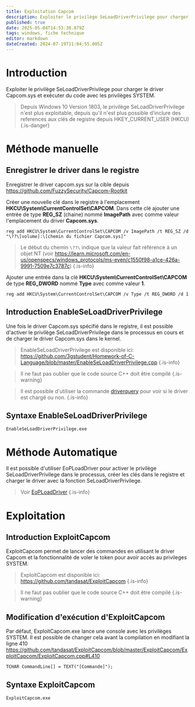 ```yaml
---
title: Exploitation Capcom
description: Exploiter le privilège SeLoadDriverPrivilege pour charger le driver Capcom.sys et exécuter du code avec les privilèges SYSTEM
published: true
date: 2025-05-04T14:53:30.879Z
tags: windows, fiche technique
editor: markdown
dateCreated: 2024-07-19T11:04:55.005Z
---
```


# Introduction

Exploiter le privilège SeLoadDriverPrivilege pour charger le driver Capcom.sys et exécuter du code avec les privilèges SYSTEM.

> Depuis Windows 10 Version 1803, le privilège SeLoadDriverPrivilege n'est plus exploitable, depuis qu'il n'est plus possible d'inclure des references aux clés de registre depuis HKEY_CURRENT_USER (HKCU)
> {.is-danger}

# Méthode manuelle

## Enregistrer le driver dans le registre

Enregistrer le driver capcom.sys sur la cible depuis https://github.com/FuzzySecurity/Capcom-Rootkit

Créer une nouvelle clé dans le registre à l'emplacement **HKCU\System\CurrentControlSet\CAPCOM**. Dans cette clé ajouter une entrée de type **REG_SZ** (chaine) nommé **ImagePath** avec comme valeur l'emplacement du driver **Capcom.sys**.

`reg add HKCU\System\CurrentControlSet\CAPCOM /v ImagePath /t REG_SZ /d "\??\[volume]:\[chemin du fichier Capcom.sys]"`

> Le début du chemin `\??\` indique que la valeur fait référence à un objet NT (voir https://learn.microsoft.com/en-us/openspecs/windows_protocols/ms-even/c1550f98-a1ce-426a-9991-7509e7c3787c)
> {.is-info}

Ajouter une entrée dans la clé **HKCU\System\CurrentControlSet\CAPCOM** de type **REG_DWORD** nommé **Type** avec comme valeur **1**.

`reg add HKCU\System\CurrentControlSet\CAPCOM /v Type /t REG_DWORD /d 1`

## Introduction EnableSeLoadDriverPrivilege

Une fois le driver Capcom.sys spécifié dans le registre, il est possible d'activer le privilège SeLoadDriverPrivilege dans le processus en cours et de charger le driver Capcom.sys dans le kernel.

> EnableSeLoadDriverPrivilege est disponible ici: https://github.com/3gstudent/Homework-of-C-Language/blob/master/EnableSeLoadDriverPrivilege.cpp
> {.is-info}

> Il ne faut pas oublier que le code source C++ doit être compilé
> {.is-warning}

> Il est possible d'utiliser la commande [driverquery](/Commandes/Windows/driverquery) pour voir si le driver est chargé ou non.
> {.is-info}

## Syntaxe EnableSeLoadDriverPrivilege

`EnableSeLoadDriverPrivilege.exe`

# Méthode Automatique

Il est possible d'utiliser EoPLoadDriver pour activer le privilège SeLoadDriverPrivilege dans le processus, créer les clés dans le registre et charger le driver avec la fonction SeLoadDriverPrivilege.

> Voir [EoPLoadDriver](/Outils/Windows/EoPLoadDriver)
> {.is-info}

# Exploitation

## Introduction ExploitCapcom

ExploitCapcom permet de lancer des commandes en utilisant le driver Capcom et la fonctionnalité de voler le token pour avoir accès au privileges SYSTEM.

> ExploitCapcom est disponible ici: https://github.com/tandasat/ExploitCapcom
> {.is-info}

> Il ne faut pas oublier que le code source C++ doit être compilé
> {.is-warning}

## Modification d'exécution d'ExploitCapcom

Par défaut, ExploitCapcom.exe lance une console avec les privilèges SYSTEM. Il est possible de changer cela avant la compilation en modifiant la ligne 410 https://github.com/tandasat/ExploitCapcom/blob/master/ExploitCapcom/ExploitCapcom/ExploitCapcom.cpp#L410

`TCHAR CommandLine[] = TEXT("[Commande]");`

## Syntaxe ExploitCapcom

`ExploitCapcom.exe`

